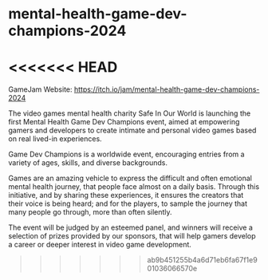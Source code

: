 # mental-health-game-dev-champions-2024

<<<<<<< HEAD
=======
GameJam Website: https://itch.io/jam/mental-health-game-dev-champions-2024

The video games mental health charity Safe In Our World is launching the first Mental Health Game Dev Champions event, aimed at empowering gamers and developers to create intimate and personal video games based on real lived-in experiences. 

Game Dev Champions is a worldwide event, encouraging entries from a variety of ages, skills, and diverse backgrounds.

Games are an amazing vehicle to express the difficult and often emotional mental health journey, that people face almost on a daily basis. Through this initiative, and by sharing these experiences, it ensures the creators that their voice is being heard; and for the players, to sample the journey that many people go through, more than often silently.

The event will be judged by an esteemed panel, and winners will receive a selection of prizes provided by our sponsors, that will help gamers develop a career or deeper interest in video game development. 
>>>>>>> ab9b451255b4a6d71eb6fa67f1e901036066570e
